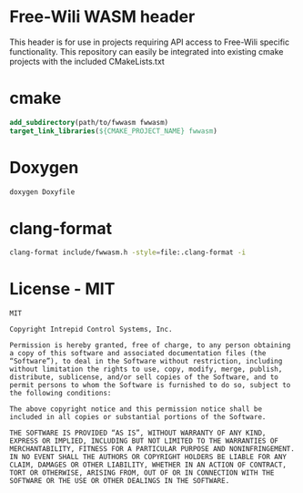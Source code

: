 Free-Wili WASM header
=====================

This header is for use in projects requiring API access to Free-Wili specific functionality. This repository can easily be integrated into existing cmake projects with the included CMakeLists.txt


cmake
=====

```cmake
add_subdirectory(path/to/fwwasm fwwasm)
target_link_libraries(${CMAKE_PROJECT_NAME} fwwasm)
```

Doxygen
=======
```bash
doxygen Doxyfile
```


clang-format
============
```bash
clang-format include/fwwasm.h -style=file:.clang-format -i
```


License - MIT
=======

```
MIT

Copyright Intrepid Control Systems, Inc.

Permission is hereby granted, free of charge, to any person obtaining a copy of this software and associated documentation files (the “Software”), to deal in the Software without restriction, including without limitation the rights to use, copy, modify, merge, publish, distribute, sublicense, and/or sell copies of the Software, and to permit persons to whom the Software is furnished to do so, subject to the following conditions:

The above copyright notice and this permission notice shall be included in all copies or substantial portions of the Software.

THE SOFTWARE IS PROVIDED “AS IS”, WITHOUT WARRANTY OF ANY KIND, EXPRESS OR IMPLIED, INCLUDING BUT NOT LIMITED TO THE WARRANTIES OF MERCHANTABILITY, FITNESS FOR A PARTICULAR PURPOSE AND NONINFRINGEMENT. IN NO EVENT SHALL THE AUTHORS OR COPYRIGHT HOLDERS BE LIABLE FOR ANY CLAIM, DAMAGES OR OTHER LIABILITY, WHETHER IN AN ACTION OF CONTRACT, TORT OR OTHERWISE, ARISING FROM, OUT OF OR IN CONNECTION WITH THE SOFTWARE OR THE USE OR OTHER DEALINGS IN THE SOFTWARE.
```